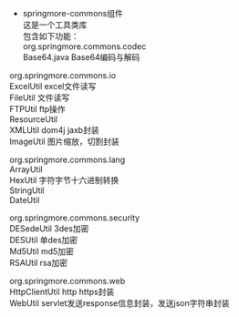<ul>
<li>springmore-commons组件</li>
这是一个工具类库<br>
包含如下功能：<br>
org.springmore.commons.codec<br>
Base64.java Base64编码与解码<br>
</ul>

org.springmore.commons.io<br>
ExcelUtil excel文件读写<br>
FileUtil 文件读写<br>
FTPUtil ftp操作<br>
ResourceUtil<br>
XMLUtil dom4j jaxb封装<br>
ImageUtil 图片缩放，切割封装<br>

org.springmore.commons.lang<br>
ArrayUtil<br>
HexUtil 字符字节十六进制转换<br>
StringUtil<br>
DateUtil<br>

org.springmore.commons.security<br>
DESedeUtil 3des加密<br>
DESUtil 单des加密<br>
Md5Util md5加密<br>
RSAUtil rsa加密<br>

org.springmore.commons.web<br>
HttpClientUtil http https封装<br>
WebUtil servlet发送response信息封装，发送json字符串封装<br>
